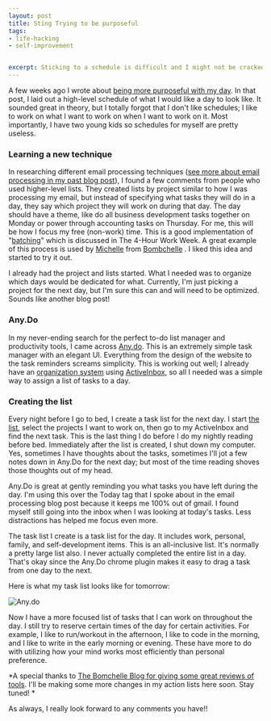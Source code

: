```yaml
---
layout: post
title: Sting Trying to be purposeful
tags:
- life-hacking
- self-improvement


excerpt: Sticking to a schedule is difficult and I might not be cracked up for such a level of organization.
---
```


A few weeks ago I wrote about [being more purposeful with my day](http://indytechcook.com/being-purposeful/). In that post, I laid out a high-level schedule of what I would like a day to look like. It sounded great in theory, but I totally forgot that I don't like schedules; I like to work on what I want to work on when I want to work on it. Most importantly, I have two young kids so schedules for myself are pretty useless. 

### Learning a new technique 

In researching different email processing techniques ([see more about email processing in my past blog post](http://indytechcook.com/email-processing/)), I found a few comments from people who used higher-level lists. They created lists by project similar to how I was processing my email, but instead of specifying what tasks they will do in a day, they say which project they will work on during that day. The day should have a theme, like do all business development tasks together on Monday or power through accounting tasks on Thursday. For me, this will be how I focus my free (non-work) time. This is a good implementation of "[batching](http://www.fourhourworkweek.com/blog/?s=batching)" which is discussed in The 4-Hour Work Week. A great example of this process is used by [Michelle](http://www.bombchelle.com/about/) from [Bombchelle](http://www.bombchelle.com/) . I liked this idea and started to try it out. 

I already had the project and lists started. What I needed was to organize which days would be dedicated for what. Currently, I'm just picking a project for the next day, but I'm sure this can and will need to be optimized. Sounds like another blog post! 

### Any.Do 

In my never-ending search for the perfect to-do list manager and productivity tools, I came across [Any.do](http://www.any.do/). This is an extremely simple task manager with an elegant UI. Everything from the design of the website to the task reminders screams simplicity. This is working out well; I already have an [organization system](http://indytechcook.com/email-processing/) using [ActiveInbox](http://www.activeinboxhq.com/referrals/?rc=9bim2k2131a&eh=dd6b6bf6005c43eabc894018cb03b641), so all I needed was a simple way to assign a list of tasks to a day. 

### Creating the list 

Every night before I go to bed, I create a task list for the next day. I start [the list](https://workflowy.com/shared/20beedf5-e90e-ee5e-0e76-1df59e6c1834/), select the projects I want to work on, then go to my ActiveInbox and find the next task. This is the last thing I do before I do my nightly reading before bed. Immediately after the list is created, I shut down my computer. Yes, sometimes I have thoughts about the tasks, sometimes I'll jot a few notes down in Any.Do for the next day; but most of the time reading shoves those thoughts out of my head. 

Any.Do is great at gently reminding you what tasks you have left during the day. I'm using this over the Today tag that I spoke about in the email processing blog post because it keeps me 100% out of gmail. I found myself still going into the inbox when I was looking at today's tasks. Less distractions has helped me focus even more. 

The task list I create is a task list for the day. It includes work, personal, family, and self-development items. This is an all-inclusive list. It's normally a pretty large list also. I never actually completed the entire list in a day. That's okay since the Any.Do chrome plugin makes it easy to drag a task from one day to the next. 

Here is what my task list looks like for tomorrow: 

![Any.do](https://www.evernote.com/shard/s11/sh/421d367d-3914-4fb3-a771-9e48dd14c92a/f1760160e18fea022299a75f94dadd3d/deep/0/Contact%20Us%20%7C%20Appirio.png)

Now I have a more focused list of tasks that I can work on throughout the day. I still try to reserve certain times of the day for certain activities. For example, I like to run/workout in the afternoon, I like to code in the morning, and I like to write in the early morning or evening. These have more to do with utilizing how your mind works most efficiently than personal preference. 

*A special thanks to [The Bomchelle Blog for giving some great reviews of tools](http://www.bombchelle.com/category/toolsresources/). I'll be making some more changes in my action lists here soon. Stay tuned! *

As always, I really look forward to any comments you have!! 